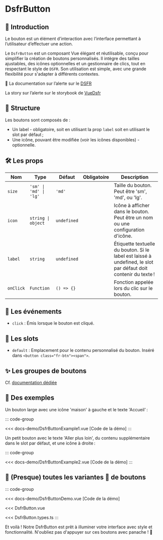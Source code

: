 # DsfrButton

## 🌟 Introduction

Le bouton est un élément d’interaction avec l’interface permettant à l’utilisateur d’effectuer une action.

Le `DsfrButton` est un composant Vue élégant et réutilisable, conçu pour simplifier la création de boutons personnalisés. Il intègre des tailles ajustables, des icônes optionnelles et un gestionnaire de clics, tout en respectant le style de `DSFR`. Son utilisation est simple, avec une grande flexibilité pour s'adapter à différents contextes.

🏅 La documentation sur l’alerte sur le [DSFR](https://www.systeme-de-design.gouv.fr/elements-d-interface/composants/bouton)

<VIcon name="vi-file-type-storybook" /> La story sur l’alerte sur le storybook de [VueDsfr](https://vue-dsfr.netlify.app/?path=/docs/composants-dsfrbutton--docs)

## 📐 Structure

Les boutons sont composés de :

- Un label - obligatoire, soit en utilisant la prop `label` soit en utilisant le slot par défaut ;
- Une icône, pouvant être modifiée (voir les icônes disponibles) - optionnelle.

## 🛠️ Les props

| Nom         | Type                       | Défaut     | Obligatoire | Description                                           |
|-------------|----------------------------|------------|:-----------:|-------------------------------------------------------|
| `size`      | `'sm' \| 'md' \| 'lg'`     | `'md'`     |             | Taille du bouton. Peut être 'sm', 'md', ou 'lg'.      |
| `icon`      | `string \| object`         | `undefined`|             | Icône à afficher dans le bouton. Peut être un nom ou une configuration d'icône. |
| `label`     | `string`                   | `undefined`|             | Étiquette textuelle du bouton. Si le label est laissé à undefined, le slot par défaut doit contenir du texte !                        |
| `onClick`   | `Function`                 | `() => {}` |             | Fonction appelée lors du clic sur le bouton.          |

## 📡 Les événements

- `click` : Émis lorsque le bouton est cliqué.

## 🧩 Les slots

- `default` : Emplacement pour le contenu personnalisé du bouton. Inséré dans `<button class="fr-btn"><span">`.

## ✨ Les groupes de boutons

Cf. [documentation dédiée](/composants/DsfrButtonGroup)

## 📝 Des exemples

Un bouton large avec une icône 'maison' à gauche et le texte 'Accueil' :

::: code-group

<Story data-title="Démo">
  <DsfrButtonExample1 />
</Story>

<<< docs-demo/DsfrButtonExample1.vue [Code de la démo]
:::

Un petit bouton avec le texte 'Aller plus loin', du contenu supplémentaire dans le slot par défaut, et une icône à droite :

::: code-group

<Story data-title="Démo">
  <DsfrButtonExample2 />
</Story>

<<< docs-demo/DsfrButtonExample2.vue [Code de la démo]
:::

## 📝 (Presque) toutes les variantes 🌈 de boutons

::: code-group

<Story data-title="Démo" min-h="1200px">
  <DsfrButtonDemo />
</Story>

<<< docs-demo/DsfrButtonDemo.vue [Code de la démo]

<<< DsfrButton.vue

<<< DsfrButton.types.ts
:::

Et voilà ! Notre DsfrButton est prêt à illuminer votre interface avec style et fonctionnalité. N'oubliez pas d'appuyer sur ces boutons avec panache ! 🚀

<script setup lang="ts">
import DsfrButtonDemo from './docs-demo/DsfrButtonDemo.vue'
import DsfrButtonExample1 from './docs-demo/DsfrButtonExample1.vue'
import DsfrButtonExample2 from './docs-demo/DsfrButtonExample2.vue'
</script>
